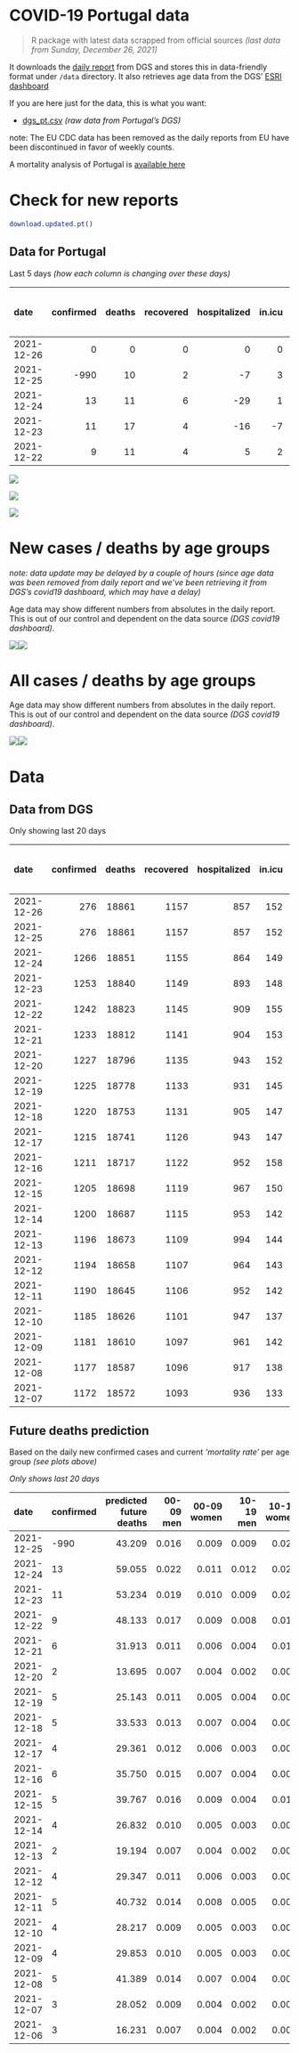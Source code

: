 COVID-19 Portugal data
================

> R package with latest data scrapped from official sources *(last data
> from Sunday, December 26, 2021)*

It downloads the [daily
report](https://covid19.min-saude.pt/relatorio-de-situacao/) from DGS
and stores this in data-friendly format under `/data` directory. It also
retrieves age data from the DGS’ [ESRI
dashboard](https://covid19.min-saude.pt/ponto-de-situacao-atual-em-portugal/)

If you are here just for the data, this is what you want:

-   [dgs\_pt.csv](raw/master/data/dgs_pt.csv) *(raw data from Portugal’s
    DGS)*

note: The EU CDC data has been removed as the daily reports from EU have
been discontinued in favor of weekly counts.

A mortality analysis of Portugal is [available
here](https://averissimo.github.io/covid19-analysis/mortality.html)

# Check for new reports

``` r
download.updated.pt()
```

## Data for Portugal

Last 5 days *(how each column is changing over these days)*

| date       | confirmed | deaths | recovered | hospitalized | in.icu | first vaccine | second vaccine | confirmed m 00-09 | confirmed w 00-09 | confirmed m 10-19 | confirmed w 10-19 | confirmed m 20-29 | confirmed w 20-29 | confirmed m 30-39 | confirmed w 30-39 | confirmed m 40-49 | confirmed w 40-49 | confirmed m 50-59 | confirmed w 50-59 | confirmed m 60-69 | confirmed w 60-69 | confirmed m 70-79 | confirmed w 70-79 | confirmed m 80+ | confirmed w 80+ | death m 00-09 | death w 00-09 | death m 10-19 | death w 10-19 | death m 20-29 | death w 20-29 | death m 30-39 | death w 30-39 | death m 40-49 | death w 40-49 | death m 50-59 | death w 50-59 | death m 60-69 | death w 60-69 | death m 70-79 | death w 70-79 | death m 80+ | death w 80+ |
|:-----------|----------:|-------:|----------:|-------------:|-------:|--------------:|---------------:|------------------:|------------------:|------------------:|------------------:|------------------:|------------------:|------------------:|------------------:|------------------:|------------------:|------------------:|------------------:|------------------:|------------------:|------------------:|------------------:|----------------:|----------------:|--------------:|--------------:|--------------:|--------------:|--------------:|--------------:|--------------:|--------------:|--------------:|--------------:|--------------:|--------------:|--------------:|--------------:|--------------:|--------------:|------------:|------------:|
| 2021-12-26 |         0 |      0 |         0 |            0 |      0 |            NA |             NA |                NA |                NA |                NA |                NA |                NA |                NA |                NA |                NA |                NA |                NA |                NA |                NA |                NA |                NA |                NA |                NA |              NA |              NA |            NA |            NA |            NA |            NA |            NA |            NA |            NA |            NA |            NA |            NA |            NA |            NA |            NA |            NA |            NA |            NA |          NA |          NA |
| 2021-12-25 |      -990 |     10 |         2 |           -7 |      3 |            NA |             NA |               357 |               384 |               632 |               735 |              1085 |              1115 |               842 |               913 |               870 |               872 |               625 |               629 |               296 |               330 |                98 |               123 |              36 |              67 |             0 |             0 |             0 |             0 |             0 |             0 |             0 |             0 |             0 |             0 |             0 |             0 |             1 |             0 |             1 |             1 |           2 |           5 |
| 2021-12-24 |        13 |     11 |         6 |          -29 |      1 |            NA |             NA |               498 |               471 |               819 |               909 |              1479 |              1476 |              1110 |              1162 |              1068 |              1178 |               743 |               781 |               404 |               390 |               144 |               144 |              63 |              82 |             0 |             0 |             0 |             0 |             0 |             0 |             0 |             0 |             0 |             1 |             1 |             0 |             0 |             0 |             2 |             1 |           2 |           4 |
| 2021-12-23 |        11 |     17 |         4 |          -16 |     -7 |            NA |             NA |               427 |               449 |               642 |               697 |              1196 |              1159 |               952 |               872 |               880 |               962 |               581 |               619 |               356 |               326 |               122 |               143 |              48 |              99 |             0 |             0 |             0 |             0 |             0 |             0 |             0 |             0 |             0 |             0 |             1 |             0 |             3 |             0 |             3 |             4 |           2 |           4 |
| 2021-12-22 |         9 |     11 |         4 |            5 |      2 |            NA |             NA |               379 |               383 |               523 |               530 |               942 |               958 |               794 |               739 |               784 |               813 |               516 |               566 |               318 |               304 |               111 |               131 |              51 |              77 |             0 |             0 |             0 |             0 |             0 |             0 |             0 |             0 |             0 |             0 |             0 |             0 |             2 |             0 |             1 |             2 |           2 |           4 |

![](README_files/figure-gfm/totals-1.svg)<!-- -->

![](README_files/figure-gfm/differential-1.svg)<!-- -->

![](README_files/figure-gfm/differential_7days-1.svg)<!-- -->

# New cases / deaths by age groups

*note: data update may be delayed by a couple of hours (since age data
was been removed from daily report and we’ve been retrieving it from
DGS’s covid19 dashboard, which may have a delay)*

Age data may show different numbers from absolutes in the daily report.
This is out of our control and dependent on the data source *(DGS
covid19 dashboard)*.

![](README_files/figure-gfm/new_cases_deaths-1.svg)<!-- -->![](README_files/figure-gfm/new_cases_deaths-2.svg)<!-- -->

# All cases / deaths by age groups

Age data may show different numbers from absolutes in the daily report.
This is out of our control and dependent on the data source *(DGS
covid19 dashboard)*.

![](README_files/figure-gfm/total_cases_deaths-1.svg)<!-- -->![](README_files/figure-gfm/total_cases_deaths-2.svg)<!-- -->

# Data

## Data from DGS

Only showing last 20 days

| date       | confirmed | deaths | recovered | hospitalized | in.icu | confirmed m 00-09 | confirmed w 00-09 | confirmed m 10-19 | confirmed w 10-19 | confirmed m 20-29 | confirmed w 20-29 | confirmed m 30-39 | confirmed w 30-39 | confirmed m 40-49 | confirmed w 40-49 | confirmed m 50-59 | confirmed w 50-59 | confirmed m 60-69 | confirmed w 60-69 | confirmed m 70-79 | confirmed w 70-79 | confirmed m 80+ | confirmed w 80+ | death m 00-09 | death w 00-09 | death m 10-19 | death w 10-19 | death m 20-29 | death w 20-29 | death m 30-39 | death w 30-39 | death m 40-49 | death w 40-49 | death m 50-59 | death w 50-59 | death m 60-69 | death w 60-69 | death m 70-79 | death w 70-79 | death m 80+ | death w 80+ | first vaccine | second vaccine |
|:-----------|----------:|-------:|----------:|-------------:|-------:|------------------:|------------------:|------------------:|------------------:|------------------:|------------------:|------------------:|------------------:|------------------:|------------------:|------------------:|------------------:|------------------:|------------------:|------------------:|------------------:|----------------:|----------------:|--------------:|--------------:|--------------:|--------------:|--------------:|--------------:|--------------:|--------------:|--------------:|--------------:|--------------:|--------------:|--------------:|--------------:|--------------:|--------------:|------------:|------------:|--------------:|---------------:|
| 2021-12-26 |       276 |  18861 |      1157 |          857 |    152 |                NA |                NA |                NA |                NA |                NA |                NA |                NA |                NA |                NA |                NA |                NA |                NA |                NA |                NA |                NA |                NA |              NA |              NA |            NA |            NA |            NA |            NA |            NA |            NA |            NA |            NA |            NA |            NA |            NA |            NA |            NA |            NA |            NA |            NA |          NA |          NA |            NA |             NA |
| 2021-12-25 |       276 |  18861 |      1157 |          857 |    152 |             45486 |             43951 |             68938 |             68442 |            103746 |            104340 |             89854 |             99155 |             93313 |            112754 |             76983 |             94952 |             56204 |             61409 |             34919 |             39060 |           27522 |           54064 |             2 |             1 |             1 |             2 |             8 |             5 |            27 |            21 |           117 |            74 |           385 |           162 |          1200 |           531 |          2533 |          1544 |        5626 |        6622 |            NA |             NA |
| 2021-12-24 |      1266 |  18851 |      1155 |          864 |    149 |             45129 |             43567 |             68306 |             67707 |            102661 |            103225 |             89012 |             98242 |             92443 |            111882 |             76358 |             94323 |             55908 |             61079 |             34821 |             38937 |           27486 |           53997 |             2 |             1 |             1 |             2 |             8 |             5 |            27 |            21 |           117 |            74 |           385 |           162 |          1199 |           531 |          2532 |          1543 |        5624 |        6617 |            NA |             NA |
| 2021-12-23 |      1253 |  18840 |      1149 |          893 |    148 |             44631 |             43096 |             67487 |             66798 |            101182 |            101749 |             87902 |             97080 |             91375 |            110704 |             75615 |             93542 |             55504 |             60689 |             34677 |             38793 |           27423 |           53915 |             2 |             1 |             1 |             2 |             8 |             5 |            27 |            21 |           117 |            73 |           384 |           162 |          1199 |           531 |          2530 |          1542 |        5622 |        6613 |            NA |             NA |
| 2021-12-22 |      1242 |  18823 |      1145 |          909 |    155 |             44204 |             42647 |             66845 |             66101 |             99986 |            100590 |             86950 |             96208 |             90495 |            109742 |             75034 |             92923 |             55148 |             60363 |             34555 |             38650 |           27375 |           53816 |             2 |             1 |             1 |             2 |             8 |             5 |            27 |            21 |           117 |            73 |           383 |           162 |          1196 |           531 |          2527 |          1538 |        5620 |        6609 |            NA |             NA |
| 2021-12-21 |      1233 |  18812 |      1141 |          904 |    153 |             43825 |             42264 |             66322 |             65571 |             99044 |             99632 |             86156 |             95469 |             89711 |            108929 |             74518 |             92357 |             54830 |             60059 |             34444 |             38519 |           27324 |           53739 |             2 |             1 |             1 |             2 |             8 |             5 |            27 |            21 |           117 |            73 |           383 |           162 |          1194 |           531 |          2526 |          1536 |        5618 |        6605 |            NA |             NA |
| 2021-12-20 |      1227 |  18796 |      1135 |          943 |    152 |             43567 |             42020 |             66036 |             65236 |             98460 |             99053 |             85656 |             94978 |             89212 |            108406 |             74169 |             91969 |             54607 |             59842 |             34384 |             38420 |           27295 |           53679 |             2 |             1 |             1 |             2 |             8 |             5 |            27 |            21 |           117 |            73 |           383 |           162 |          1192 |           531 |          2524 |          1535 |        5612 |        6600 |            NA |             NA |
| 2021-12-19 |      1225 |  18778 |      1133 |          931 |    145 |             43407 |             41846 |             65896 |             65059 |             98193 |             98801 |             85450 |             94730 |             88989 |            108161 |             73971 |             91797 |             54528 |             59752 |             34348 |             38380 |           27280 |           53662 |             2 |             1 |             1 |             2 |             8 |             5 |            27 |            21 |           116 |            73 |           383 |           162 |          1191 |           531 |          2520 |          1534 |        5609 |        6592 |            NA |             NA |
| 2021-12-18 |      1220 |  18753 |      1131 |          905 |    147 |             43164 |             41621 |             65639 |             64797 |             97800 |             98458 |             85082 |             94404 |             88634 |            107743 |             73674 |             91542 |             54384 |             59580 |             34278 |             38308 |           27258 |           53619 |             2 |             1 |             1 |             2 |             8 |             5 |            27 |            21 |           116 |            73 |           382 |           162 |          1186 |           530 |          2517 |          1534 |        5601 |        6585 |            NA |             NA |
| 2021-12-17 |      1215 |  18741 |      1126 |          943 |    147 |             42874 |             41334 |             65344 |             64508 |             97299 |             98023 |             84670 |             93976 |             88231 |            107288 |             73387 |             91222 |             54193 |             59394 |             34203 |             38208 |           27220 |           53557 |             2 |             1 |             1 |             2 |             8 |             5 |            27 |            21 |           116 |            73 |           381 |           162 |          1184 |           530 |          2515 |          1531 |        5598 |        6584 |            NA |             NA |
| 2021-12-16 |      1211 |  18717 |      1122 |          952 |    158 |             42607 |             41064 |             65103 |             64280 |             96834 |             97643 |             84312 |             93595 |             87841 |            106876 |             73114 |             90911 |             53971 |             59180 |             34129 |             38126 |           27192 |           53512 |             2 |             1 |             1 |             2 |             8 |             5 |            27 |            21 |           116 |            73 |           380 |           160 |          1183 |           528 |          2511 |          1529 |        5592 |        6578 |            NA |             NA |
| 2021-12-15 |      1205 |  18698 |      1119 |          967 |    150 |             42263 |             40769 |             64807 |             63980 |             96388 |             97222 |             83911 |             93186 |             87475 |            106429 |             72796 |             90572 |             53738 |             58953 |             34020 |             38032 |           27159 |           53453 |             2 |             1 |             1 |             2 |             8 |             5 |            27 |            20 |           116 |            73 |           379 |           160 |          1182 |           528 |          2510 |          1528 |        5586 |        6570 |            NA |             NA |
| 2021-12-14 |      1200 |  18687 |      1115 |          953 |    142 |             41897 |             40395 |             64516 |             63649 |             95901 |             96822 |             83480 |             92707 |             87012 |            105881 |             72430 |             90147 |             53484 |             58687 |             33928 |             37920 |           27110 |           53395 |             2 |             1 |             1 |             1 |             8 |             5 |            27 |            20 |           116 |            73 |           378 |           160 |          1182 |           528 |          2507 |          1525 |        5585 |        6568 |            NA |             NA |
| 2021-12-13 |      1196 |  18673 |      1109 |          994 |    144 |             41677 |             40187 |             64336 |             63489 |             95602 |             96575 |             83174 |             92448 |             86693 |            105549 |             72221 |             89898 |             53295 |             58504 |             33846 |             37845 |           27085 |           53355 |             2 |             1 |             1 |             1 |             8 |             5 |            27 |            20 |           115 |            73 |           378 |           160 |          1180 |           528 |          2506 |          1522 |        5583 |        6563 |            NA |             NA |
| 2021-12-12 |      1194 |  18658 |      1107 |          964 |    143 |             41513 |             40013 |             64219 |             63369 |             95434 |             96416 |             83011 |             92287 |             86504 |            105358 |             72058 |             89738 |             53177 |             58401 |             33796 |             37787 |           27066 |           53319 |             2 |             1 |             1 |             1 |             8 |             5 |            27 |            20 |           115 |            72 |           378 |           160 |          1177 |           527 |          2502 |          1521 |        5580 |        6561 |            NA |             NA |
| 2021-12-11 |      1190 |  18645 |      1106 |          952 |    142 |             41258 |             39762 |             64012 |             63166 |             95079 |             96180 |             82752 |             92010 |             86161 |            105042 |             71792 |             89465 |             52988 |             58207 |             33707 |             37694 |           27038 |           53277 |             2 |             1 |             1 |             1 |             8 |             5 |            27 |            20 |           115 |            72 |           378 |           160 |          1176 |           526 |          2497 |          1520 |        5578 |        6558 |            NA |             NA |
| 2021-12-10 |      1185 |  18626 |      1101 |          947 |    137 |             40937 |             39419 |             63676 |             62889 |             94660 |             95835 |             82336 |             91606 |             85727 |            104511 |             71489 |             89097 |             52742 |             57924 |             33582 |             37572 |           26996 |           53218 |             2 |             1 |             1 |             1 |             8 |             5 |            27 |            20 |           115 |            72 |           377 |           160 |          1175 |           526 |          2494 |          1519 |        5570 |        6553 |            NA |             NA |
| 2021-12-09 |      1181 |  18610 |      1097 |          961 |    142 |             40724 |             39212 |             63457 |             62717 |             94346 |             95575 |             82031 |             91315 |             85429 |            104196 |             71233 |             88847 |             52557 |             57729 |             33484 |             37464 |           26972 |           53187 |             2 |             1 |             1 |             1 |             8 |             5 |            27 |            20 |           114 |            72 |           376 |           160 |          1174 |           525 |          2489 |          1519 |        5566 |        6550 |            NA |             NA |
| 2021-12-08 |      1177 |  18587 |      1096 |          917 |    138 |             40488 |             38986 |             63236 |             62532 |             93991 |             95339 |             81736 |             91048 |             85169 |            103918 |             71040 |             88604 |             52389 |             57554 |             33396 |             37381 |           26933 |           53146 |             2 |             1 |             1 |             1 |             8 |             5 |            27 |            20 |           114 |            72 |           376 |           160 |          1170 |           525 |          2485 |          1518 |        5559 |        6543 |            NA |             NA |
| 2021-12-07 |      1172 |  18572 |      1093 |          936 |    133 |             40162 |             38691 |             62934 |             62263 |             93481 |             95056 |             81343 |             90653 |             84733 |            103455 |             70730 |             88238 |             52127 |             57264 |             33245 |             37245 |           26904 |           53083 |             2 |             1 |             1 |             1 |             8 |             5 |            27 |            20 |           114 |            72 |           376 |           160 |          1170 |           524 |          2480 |          1518 |        5553 |        6540 |            NA |             NA |

## Future deaths prediction

Based on the daily new confirmed cases and current *‘mortality rate’*
per age group *(see plots above)*

*Only shows last 20 days*

| date       | confirmed | predicted future deaths | 00-09 men | 00-09 women | 10-19 men | 10-19 women | 20-29 men | 20-29 women | 30-39 men | 30-39 women | 40-49 men | 40-49 women | 50-59 men | 50-59 women | 60-69 men | 60-69 women | 70-79 men | 70-79 women | 80+ men | 80+ women |
|:-----------|:----------|------------------------:|----------:|------------:|----------:|------------:|----------:|------------:|----------:|------------:|----------:|------------:|----------:|------------:|----------:|------------:|----------:|------------:|--------:|----------:|
| 2021-12-25 | -990      |                  43.209 |     0.016 |       0.009 |     0.009 |       0.021 |     0.084 |       0.053 |     0.253 |       0.193 |     1.091 |       0.572 |     3.126 |       1.073 |     6.320 |       2.853 |     7.109 |       4.862 |   7.359 |     8.206 |
| 2021-12-24 | 13        |                  59.055 |     0.022 |       0.011 |     0.012 |       0.027 |     0.114 |       0.071 |     0.334 |       0.246 |     1.339 |       0.773 |     3.716 |       1.332 |     8.626 |       3.372 |    10.446 |       5.692 |  12.878 |    10.044 |
| 2021-12-23 | 11        |                  53.234 |     0.019 |       0.010 |     0.009 |       0.020 |     0.092 |       0.056 |     0.286 |       0.185 |     1.103 |       0.631 |     2.906 |       1.056 |     7.601 |       2.819 |     8.850 |       5.653 |   9.812 |    12.126 |
| 2021-12-22 | 9         |                  48.133 |     0.017 |       0.009 |     0.008 |       0.015 |     0.073 |       0.046 |     0.239 |       0.157 |     0.983 |       0.534 |     2.581 |       0.966 |     6.790 |       2.629 |     8.052 |       5.178 |  10.425 |     9.431 |
| 2021-12-21 | 6         |                  31.913 |     0.011 |       0.006 |     0.004 |       0.010 |     0.045 |       0.028 |     0.150 |       0.104 |     0.626 |       0.343 |     1.745 |       0.662 |     4.761 |       1.876 |     4.352 |       3.913 |   5.928 |     7.349 |
| 2021-12-20 | 2         |                  13.695 |     0.007 |       0.004 |     0.002 |       0.005 |     0.021 |       0.012 |     0.062 |       0.053 |     0.280 |       0.161 |     0.990 |       0.293 |     1.687 |       0.778 |     2.611 |       1.581 |   3.066 |     2.082 |
| 2021-12-19 | 5         |                  25.143 |     0.011 |       0.005 |     0.004 |       0.008 |     0.030 |       0.016 |     0.111 |       0.069 |     0.445 |       0.274 |     1.485 |       0.435 |     3.075 |       1.487 |     5.078 |       2.846 |   4.497 |     5.267 |
| 2021-12-18 | 5         |                  33.533 |     0.013 |       0.007 |     0.004 |       0.008 |     0.039 |       0.021 |     0.124 |       0.091 |     0.505 |       0.299 |     1.435 |       0.546 |     4.078 |       1.608 |     5.440 |       3.953 |   7.768 |     7.594 |
| 2021-12-17 | 4         |                  29.361 |     0.012 |       0.006 |     0.003 |       0.007 |     0.036 |       0.018 |     0.108 |       0.081 |     0.489 |       0.270 |     1.365 |       0.531 |     4.740 |       1.850 |     5.368 |       3.241 |   5.724 |     5.512 |
| 2021-12-16 | 6         |                  35.750 |     0.015 |       0.007 |     0.004 |       0.009 |     0.034 |       0.020 |     0.120 |       0.087 |     0.459 |       0.293 |     1.590 |       0.578 |     4.975 |       1.963 |     7.907 |       3.716 |   6.746 |     7.227 |
| 2021-12-15 | 5         |                  39.767 |     0.016 |       0.009 |     0.004 |       0.010 |     0.038 |       0.019 |     0.130 |       0.101 |     0.581 |       0.360 |     1.830 |       0.725 |     5.423 |       2.300 |     6.674 |       4.427 |  10.016 |     7.104 |
| 2021-12-14 | 4         |                  26.832 |     0.010 |       0.005 |     0.003 |       0.005 |     0.023 |       0.012 |     0.092 |       0.055 |     0.400 |       0.218 |     1.045 |       0.425 |     4.035 |       1.582 |     5.948 |       2.965 |   5.110 |     4.899 |
| 2021-12-13 | 2         |                  19.194 |     0.007 |       0.004 |     0.002 |       0.004 |     0.013 |       0.008 |     0.049 |       0.034 |     0.237 |       0.125 |     0.815 |       0.273 |     2.519 |       0.891 |     3.627 |       2.293 |   3.884 |     4.409 |
| 2021-12-12 | 4         |                  29.347 |     0.011 |       0.006 |     0.003 |       0.006 |     0.027 |       0.011 |     0.078 |       0.059 |     0.430 |       0.207 |     1.330 |       0.466 |     4.035 |       1.678 |     6.456 |       3.676 |   5.724 |     5.144 |
| 2021-12-11 | 5         |                  40.732 |     0.014 |       0.008 |     0.005 |       0.008 |     0.032 |       0.017 |     0.125 |       0.086 |     0.544 |       0.348 |     1.515 |       0.628 |     5.252 |       2.447 |     9.067 |       4.823 |   8.586 |     7.227 |
| 2021-12-10 | 4         |                  28.217 |     0.009 |       0.005 |     0.003 |       0.005 |     0.024 |       0.012 |     0.092 |       0.062 |     0.374 |       0.207 |     1.280 |       0.427 |     3.950 |       1.686 |     7.109 |       4.269 |   4.906 |     3.797 |
| 2021-12-09 | 4         |                  29.853 |     0.010 |       0.005 |     0.003 |       0.005 |     0.027 |       0.011 |     0.089 |       0.057 |     0.326 |       0.182 |     0.965 |       0.415 |     3.587 |       1.513 |     6.383 |       3.281 |   7.972 |     5.022 |
| 2021-12-08 | 5         |                  41.389 |     0.014 |       0.007 |     0.004 |       0.008 |     0.039 |       0.014 |     0.118 |       0.084 |     0.547 |       0.304 |     1.550 |       0.624 |     5.594 |       2.508 |    10.953 |       5.376 |   5.928 |     7.717 |
| 2021-12-07 | 3         |                  28.052 |     0.009 |       0.004 |     0.002 |       0.005 |     0.023 |       0.009 |     0.079 |       0.055 |     0.362 |       0.199 |     0.980 |       0.415 |     4.206 |       1.608 |     7.036 |       4.071 |   4.702 |     4.287 |
| 2021-12-06 | 3         |                  16.231 |     0.007 |       0.004 |     0.002 |       0.003 |     0.013 |       0.007 |     0.048 |       0.037 |     0.241 |       0.138 |     0.640 |       0.246 |     2.007 |       0.813 |     3.482 |       2.332 |   3.884 |     2.327 |
